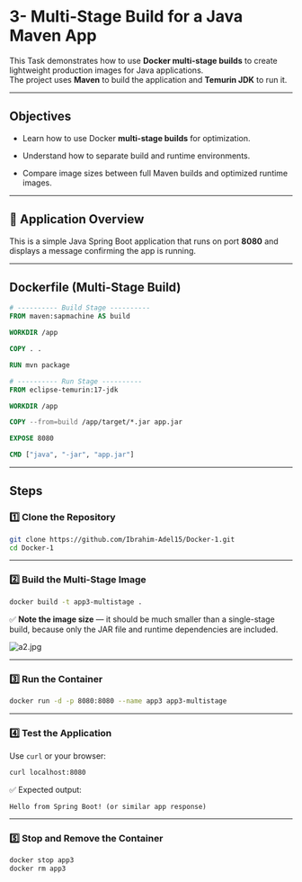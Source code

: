 # **3- Multi-Stage Build for a Java Maven App**

This Task demonstrates how to use **Docker multi-stage builds** to create lightweight production images for Java applications.  
The project uses **Maven** to build the application and **Temurin JDK** to run it.

---

## **Objectives**

- Learn how to use Docker **multi-stage builds** for optimization.

- Understand how to separate build and runtime environments.

- Compare image sizes between full Maven builds and optimized runtime images.

---

## **📂 Application Overview**

This is a simple Java Spring Boot application that runs on port **8080** and displays a message confirming the app is running.

---

## **Dockerfile (Multi-Stage Build)**

```dockerfile
# ---------- Build Stage ----------
FROM maven:sapmachine AS build

WORKDIR /app

COPY . .

RUN mvn package

# ---------- Run Stage ----------
FROM eclipse-temurin:17-jdk

WORKDIR /app

COPY --from=build /app/target/*.jar app.jar

EXPOSE 8080

CMD ["java", "-jar", "app.jar"]
```

---

## **Steps**

### **1️⃣ Clone the Repository**

```bash
git clone https://github.com/Ibrahim-Adel15/Docker-1.git
cd Docker-1
```

---

### **2️⃣ Build the Multi-Stage Image**

```bash
docker build -t app3-multistage .
```

✅ **Note the image size** — it should be much smaller than a single-stage build, because only the JAR file and runtime dependencies are included.

![a2.jpg](C:\Users\bodey\Desktop\a2.jpg)

---

### **3️⃣ Run the Container**

```bash
docker run -d -p 8080:8080 --name app3 app3-multistage
```

---

### **4️⃣ Test the Application**

Use `curl` or your browser:

```bash
curl localhost:8080
```

✅ Expected output:

```
Hello from Spring Boot! (or similar app response)
```

---

### **5️⃣ Stop and Remove the Container**

```bash
docker stop app3
docker rm app3
```
